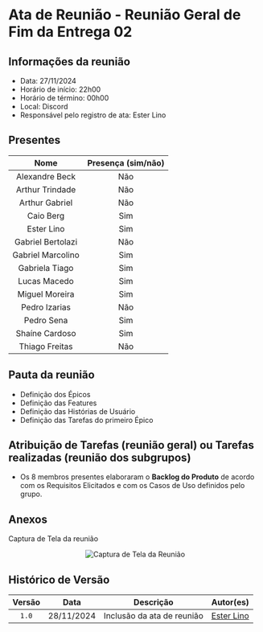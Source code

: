# Ata de Reunião - Reunião Geral de Fim da Entrega 02

## **Informações da reunião**

- Data: 27/11/2024
- Horário de início: 22h00
- Horário de término: 00h00
- Local: Discord
- Responsável pelo registro de ata: Ester Lino

## **Presentes**

| Nome | Presença (sim/não) |
|:----:|:------------------:|
| Alexandre Beck | Não |
| Arthur Trindade | Não |
| Arthur Gabriel | Não |
| Caio Berg | Sim |
| Ester Lino | Sim |
| Gabriel Bertolazi | Não |
| Gabriel Marcolino | Sim |
| Gabriela Tiago | Sim |
| Lucas Macedo | Sim |
| Miguel Moreira | Sim |
| Pedro Izarias | Não |
| Pedro Sena | Sim |
| Shaíne Cardoso | Sim |
| Thiago Freitas | Não |

## **Pauta da reunião**

- Definição dos Épicos
- Definição das Features
- Definição das Histórias de Usuário
- Definição das Tarefas do primeiro Épico

## **Atribuição de Tarefas (reunião geral) ou Tarefas realizadas (reunião dos subgrupos)**

- Os 8 membros presentes elaboraram o **Backlog do Produto** de acordo com os Requisitos Elicitados e com os Casos de Uso definidos pelo grupo.

## Anexos

Captura de Tela da reunião

<div align="center">
    <img src="https://raw.githubusercontent.com/UnBArqDsw2024-2/2024.2_G8_Aluguel_Entrega_02/refs/heads/main/docs/images/reuniao-backlog.png" alt="Captura de Tela da Reunião">
</div>

## Histórico de Versão

| Versão |    Data    |         Descrição          |  Autor(es)  |
| :----: | :--------: | :------------------------: | :---------: |
| `1.0`  | 28/11/2024 | Inclusão da ata de reunião | [Ester Lino](https://github.com/esteerlino) |
